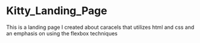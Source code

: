 # Kitty_Landing_Page
This is a landing page I created about caracels that utilizes html and css and an emphasis on using the flexbox techniques 
